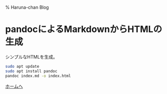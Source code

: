 % Haruna-chan Blog

# pandocによるMarkdownからHTMLの生成

シンプルなHTMLを生成。

```sh
sudo apt update
sudo apt install pandoc
pandoc index.md -o index.html
```


[ホームへ](https://harunachan.com/)
